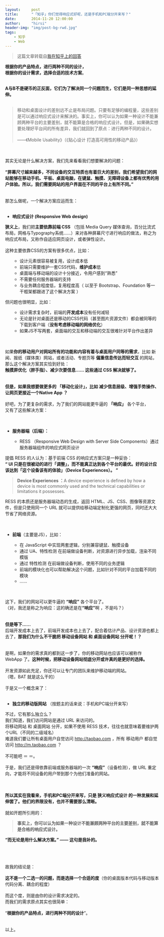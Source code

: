 ```yaml
---
layout:     post
title:      "「知乎」你们觉得响应式好呢，还是手机和PC端分开来写？"
date:       2014-11-20 12:00:00
author:     "hirsi"
header-img: "img/post-bg-rwd.jpg"
tags:
    - 知乎
    - Web 
---
```


> 这篇文章转载自[我在知乎上的回答](http://www.zhihu.com/question/25836425/answer/31564174)


<div>
	<p>
		<b>根据你的产品特点，进行两种不同的设计，</b>
	    <br><b>根据你的设计需求，选择合适的技术方案</b>。
    </p>
    <br><b>A与B不是硬币的正反面，它们为了解决同一个问题而生，它们是同一种思想的延伸。</b>
    <br>
    <br>
    <blockquote>移动和桌面设计的差别远不止是布局问题。只要有足够的编程量，这些差别是可以通过响应式设计来解决的。事实上，你可以认为如果一种设计不能兼顾两种平台的主要差别，就不能算是合格的响应式设计。但是，如果确实想要处理好平台间的所有差异，我们就回到了原点：进行两种不同的设计。
        <br>
        <br>——《Mobile Usability》（《贴心设计 打造高可用性的移动产品》）</blockquote>
    <br>
    <br>其实无论是什么解决方案，我们先来看看我们想要解决的问题：
    <br>
    <br><b>“屏幕尺寸越来越多，不同设备的交互特质也有着巨大的差别，我们希望我们的网站能够在移动手机、平板、桌面电脑，在键鼠、触摸、无障碍设备上都有优秀的用户体验。所以，我们需要网站的用户界面在不同的平台上有所不同。”</b>
    <br>
    <br>
    <br>那怎么做呢，一个解决方案应运而生：
    <br>
    <br>
    <ul>
        <li><b>响应式设计 (Responsive Web design)</b>
        </li>
    </ul><b>狭义上</b>，我们把<b>主要依靠前端 CSS</b> （包括 Media Query 媒体查询，百分比流式布局，网格与Typography系统……）来对各种屏幕尺寸进行响应的做法，称之为响应式布局，又称作自适应网页设计，或者弹性设计。
    <br>
    <br>这种主要依靠CSS的方案有很多优点，比如：
    <br>
    <ul>
        <ul>
            <li>设计元素很容易被复用，设计成本低</li>
            <li>前端只需要维护一套CSS代码，<b>维护成本</b>低</li>
            <li>桌面端与移动端的设计十分接近，令用户感到“熟悉”</li>
            <li>不需要任何服务器端的支持</li>
            <li>与业务耦合程度低，复用程度高（ 以至于 Bootstrap、Foundation 等一干框架都跟进了这个解决方案 ）</li>
        </ul>
    </ul>但问题也很明显，比如：
    <br>
    <ul>
        <ul>
            <li>设计需求复杂时，前端的<b>开发成本</b>没有任何减轻</li>
            <li>无论是针对桌面还是移动的CSS代码（甚至图片资源文件）都会被同等的下载到客户端（<b>没有考虑移动端的网络优化</b>）</li>
            <li>如果JS不写两套，桌面端的交互和移动端的交互很难针对平台作出差异</li>
        </ul>
    </ul>
    <br>
    <br>如果<b>你的</b><b>移动用户对网站所有的功能和内容有着与桌面用户同等的需求</b>，比如 新闻、报纸（媒体类）网站，或者活动、专题页等 <b>偏重信息传达而轻交互 </b>的网站，那么这个解决方案其实恰到好处：
    <br><b>触摸屏优化（胖手指）、减少次要信息…… 这些通过 CSS 解决就够了。</b>
    <br>
    <br>
    <br><b>但是，如果我想要做更多的 「移动化设计」，比如 减少信息层级、增强手势操作、让网页更接近一个Native App ？</b>
    <br>
    <br>好吧，为了更复杂的需求，为了我们的网站能更牛逼的 <b>「响应」</b> 各个平台，
    <br>又有了这些解决方案：
    <br>
    <br>
    <br>
    <ul>
        <li><b>服务器端（后端）：</b>
            <br>
        </li>
        <ul>
            <li>RESS （Responsive Web Design with Server Side Components）通过服务器端组件的响应式网页设计</li>
        </ul>
    </ul>提倡 RESS 的人认为：基于前端 CSS 的响应式方案只是一种妥协：
    <br><b>“ UI 只是在很被动的进行「调整」，而不能真正达到各个平台的最优。好的设计应该达到「这个设备该有的体验」（Device Experiences）。 ”</b>
    <br>
    <blockquote><b>Device Experiences ：</b>A device experience is defined by how a device is most commonly used and the technical capabilities or limitations it possesses.</blockquote>RESS 的本质还是服务器端动态的生成，返回 HTML、JS、CSS、图像等资源文件，但是只使用同一个 URL 就可以提供给移动端定制化更强的网页，同时还大大节省了网络资源。
    <br>
    <br>
    <br>
    <ul>
        <li><b>前端</b>（主要是JS），比如：
            <br>
        </li>
        <ul>
            <li>在 JavaScript 中实现两套逻辑，分别兼容键鼠、触摸设备</li>
            <li>通过 UA、特性检测 在前端做设备判断，对资源进行异步加载，渲染不同模版</li>
            <li>通过 特性检测 在前端做设备判断，使用不同的业务逻辑</li>
            <li>前端的模块化也可以帮助解决这个问题，比如针对不同的平台加载不同的模块</li>
            <li>……</li>
        </ul>
    </ul>
    <br>
    <br>这下，我们的网站可以更牛逼的 <b>“响应”</b> 各个平台了。
    <br>（对，我还是称之为响应：这的确还是在<b>“响应”</b>啊 ，不是吗？）
    <br>
    <br>
    <br><b>但是等下……</b>
    <br>后端开发成本上去了，前端开发成本也上去了，配合着估计产品、设计资源也都上去了，<b>那我们为什么不干脆把 移动设备网站 和 桌面设备网站 分开呢！？</b>
    <br>
    <br>
    <br>是啊，如果你的需求真的都到这一步了，你的移动网站也应该可以被称作 WebApp 了。<b>这种时候，把移动设备网站彻底分开或许真的是更好的选择。</b>
    <br>
    <br>开发资源如此充足，你还可以让专门的团队来维护移动端的网站。
    <br>（嗯，BAT 就是这么干的）
    <br>
    <br>于是又一个概念来了：
    <br>
    <br>
    <ul>
        <li><b>独立的移动版网站</b> （按题主的话来说：手机和PC端分开来写）</li>
    </ul>不过，它有那么独立么？
    <br>我们知道，我们访问网站是通过 URL 来访问的。
    <br>将移动网站 和 桌面网站 分开，如果不使用 RESS 技术，往往也就意味着要维护两个URL（不同的二级域名）
    <br>难道我们要让所有桌面用户自觉访问 <a href="http://taobao.com" class=" external" target="_blank" rel="nofollow noreferrer"><span class="invisible">http://</span><span class="visible">taobao.com</span><span class="invisible"></span><i class="icon-external"></i></a> ，所有 移动用户 都自觉访问 <a href="http://m.taobao.com" class=" external" target="_blank" rel="nofollow noreferrer"><span class="invisible">http://</span><span class="visible">m.taobao.com</span><span class="invisible"></span><i class="icon-external"></i></a> ？
    <br>
    <br>不可能吧 ＝ ＝。
    <br>
    <br>于是，我们还是得依靠前端或服务器端的一次 <b>“响应”</b>（设备检测），做 URL 重定向，才能将不同设备的用户带到那个为他们准备的网站。
    <br>
    <br>
    <br>
    <br><b>所以其实在我看来，手机和PC端分开来写，只是 狭义响应式设计 的一种发展和延伸罢了。他们的界限没有，也并不需要那么清晰。</b>
    <br>
    <br>就如开题所引用的：
    <br>
    <blockquote><b>事实上，你可以认为如果一种设计不能兼顾两种平台的主要差别，就不能算是合格的响应式设计。</b>
    </blockquote><b>“而无论是用什么解决方案。” —— 这句是我补的。</b>
    <br>
    <br>
    <br>
    <br>
    <br>故我的结论是：
    <br>
    <br><b>这不是一个二选一的问题，而是选择一个合适的度</b>（你的桌面版本代码与移动版本代码分离、耦合的程度）
    <br>
    <br>而这个度，则是由你的设计需求决定的。
    <br>而我们的需求原点其实也很简单：
    <br>
    <br> “<b>根据你的产品特点，进行两种不同的设计</b>”。
    <br>
    <br>
    <br>以上。
    <br>
    <br>
</div>
